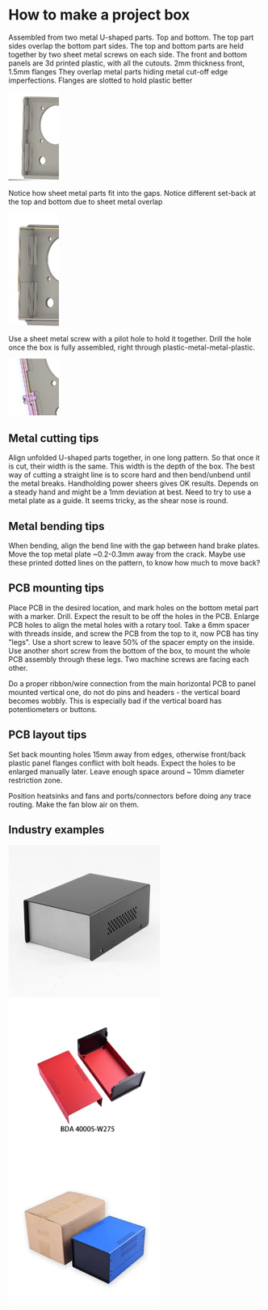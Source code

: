 # How to make a project box

Assembled from two metal U-shaped parts. Top and bottom. The top part sides overlap the bottom part sides.
The top and bottom parts are held together by two sheet metal screws on each side.
The front and bottom panels are 3d printed plastic, with all the cutouts. 2mm thickness front, 1.5mm flanges
They overlap metal parts hiding metal cut-off edge imperfections.
Flanges are slotted to hold plastic better

<img src="img/image-20240116180317096.png" width="100"/>

Notice how sheet metal parts fit into the gaps. Notice different set-back at the top and bottom due to sheet metal overlap

<img src="img/image-20240116180436403.png" width="100"/>

Use a sheet metal screw with a pilot hole to hold it together. Drill the hole once the box is fully assembled, right through 
plastic-metal-metal-plastic.

<img src="img/image-20240116181236229.png" width="100"/>

## Metal cutting tips
Align unfolded U-shaped parts together, in one long pattern. So that once it is cut, their width is the same. This width is the depth of the box. 
The best way of cutting a straight line is to score hard and then bend/unbend until the metal breaks.
Handholding power sheers gives OK results. Depends on a steady hand and might be a 1mm deviation at best. Need to try to use a metal plate as a guide. It seems tricky, as the shear nose is round.

## Metal bending tips
When bending, align the bend line with the gap between hand brake plates. Move the top metal plate ~0.2-0.3mm away from the crack. Maybe use these printed dotted lines on the pattern, to know how much to move back?

## PCB mounting tips
Place PCB in the desired location, and mark holes on the bottom metal part with a marker. Drill. 
Expect the result to be off the holes in the PCB. Enlarge PCB holes to align the metal holes with a rotary tool.
Take a 6mm spacer with threads inside, and screw the PCB from the top to it, now PCB has tiny "legs". Use a short screw to leave 50% of the spacer empty on the inside. Use another short screw from the bottom of the box, to mount the whole PCB assembly through these legs. Two machine screws are facing each other.

Do a proper ribbon/wire connection from the main horizontal PCB to panel mounted vertical one, do not do pins and headers - the vertical board becomes wobbly. This is especially bad if the vertical board has potentiometers or buttons.


## PCB layout tips
Set back mounting holes 15mm away from edges, otherwise front/back plastic panel flanges conflict with bolt heads. Expect the holes to be enlarged manually later.
Leave enough space around ~ 10mm diameter restriction zone.

Position heatsinks and fans and ports/connectors before doing any trace routing. Make the fan blow air on them.

## Industry examples

<img src="img/image-20240116101429678.png" width="300"/>
<img src="img/image-20240116101355115.png" width="300"/>
<img src="img/image-20240116101410880.png" width="300"/>






